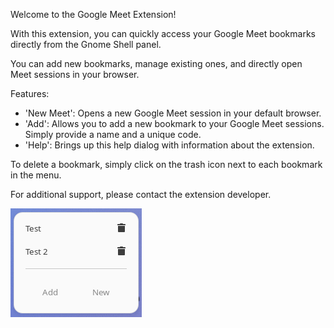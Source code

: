 Welcome to the Google Meet Extension!

With this extension, you can quickly access your Google Meet bookmarks directly from the Gnome Shell panel. 

You can add new bookmarks, manage existing ones, and directly open Meet sessions in your browser.

Features:

- 'New Meet': Opens a new Google Meet session in your default browser.
-  'Add': Allows you to add a new bookmark to your Google Meet sessions. Simply provide a name and a unique code.
- 'Help': Brings up this help dialog with information about the extension.

To delete a bookmark, simply click on the trash icon next to each bookmark in the menu.

For additional support, please contact the extension developer.

![snapshot](images/image.png)
